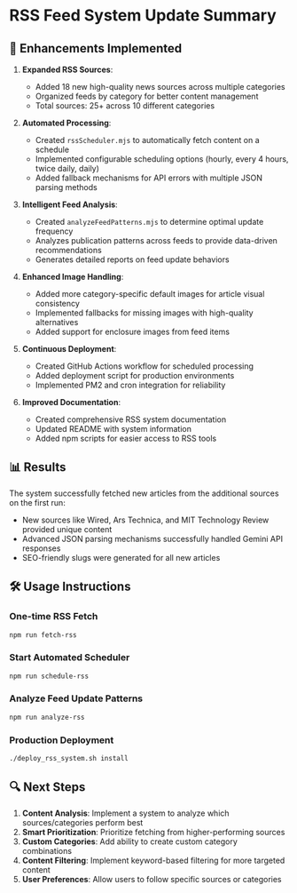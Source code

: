 # RSS Feed System Update Summary

## 🚀 Enhancements Implemented

1. **Expanded RSS Sources**:
   - Added 18 new high-quality news sources across multiple categories
   - Organized feeds by category for better content management
   - Total sources: 25+ across 10 different categories

2. **Automated Processing**:
   - Created `rssScheduler.mjs` to automatically fetch content on a schedule
   - Implemented configurable scheduling options (hourly, every 4 hours, twice daily, daily)
   - Added fallback mechanisms for API errors with multiple JSON parsing methods

3. **Intelligent Feed Analysis**:
   - Created `analyzeFeedPatterns.mjs` to determine optimal update frequency
   - Analyzes publication patterns across feeds to provide data-driven recommendations
   - Generates detailed reports on feed update behaviors

4. **Enhanced Image Handling**:
   - Added more category-specific default images for article visual consistency
   - Implemented fallbacks for missing images with high-quality alternatives
   - Added support for enclosure images from feed items

5. **Continuous Deployment**:
   - Created GitHub Actions workflow for scheduled processing
   - Added deployment script for production environments
   - Implemented PM2 and cron integration for reliability

6. **Improved Documentation**:
   - Created comprehensive RSS system documentation
   - Updated README with system information
   - Added npm scripts for easier access to RSS tools

## 📊 Results

The system successfully fetched new articles from the additional sources on the first run:
- New sources like Wired, Ars Technica, and MIT Technology Review provided unique content
- Advanced JSON parsing mechanisms successfully handled Gemini API responses
- SEO-friendly slugs were generated for all new articles

## 🛠️ Usage Instructions

### One-time RSS Fetch
```bash
npm run fetch-rss
```

### Start Automated Scheduler
```bash
npm run schedule-rss
```

### Analyze Feed Update Patterns
```bash
npm run analyze-rss
```

### Production Deployment
```bash
./deploy_rss_system.sh install
```

## 🔍 Next Steps

1. **Content Analysis**: Implement a system to analyze which sources/categories perform best
2. **Smart Prioritization**: Prioritize fetching from higher-performing sources
3. **Custom Categories**: Add ability to create custom category combinations
4. **Content Filtering**: Implement keyword-based filtering for more targeted content
5. **User Preferences**: Allow users to follow specific sources or categories
